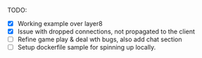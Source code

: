 TODO:

- [x] Working example over layer8
- [x] Issue with dropped connections, not propagated to the client
- [ ] Refine game play & deal wth bugs, also add chat section
- [ ] Setup dockerfile sample for spinning up locally.
